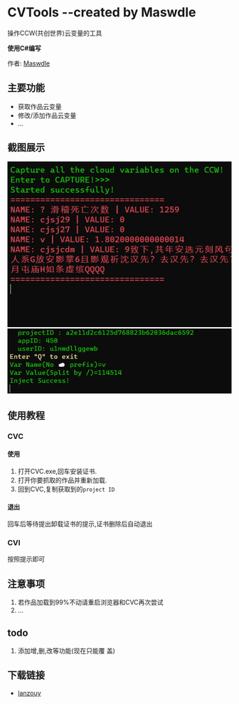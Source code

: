 # CVTools --created by Maswdle

操作CCW(共创世界)云变量的工具

**使用C#编写**

作者: [Maswdle](https://github.com/Maswdle)

## 主要功能

- 获取作品云变量
- 修改/添加作品云变量
- ...

## 截图展示

![CVC](./c1.png)
![CVI](./c2.png)

## 使用教程

### CVC

#### 使用
1. 打开CVC.exe,回车安装证书.
2. 打开你要抓取的作品并重新加载.
3. 回到CVC,复制获取到的`project ID`

#### 退出

回车后等待提出卸载证书的提示,证书删除后自动退出

### CVI

按照提示即可

## 注意事项

1. 若作品加载到99%不动请重启浏览器和CVC再次尝试
2. ...

## todo

1. 添加增,删,改等功能(现在只能覆    盖)



## 下载链接

- [lanzouy](https://maswdle.lanzouy.com/iSFBH0w4vspg)
